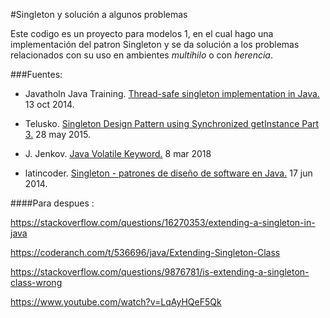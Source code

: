 #Singleton y solución a algunos problemas

Este codigo es un proyecto para modelos 1, en el cual hago una 
implementación del patron Singleton y se da solución a los problemas
relacionados con su uso en ambientes _multihilo_ o con _herencia_.

###Fuentes:

* Javatholn Java Training. [Thread-safe singleton implementation in Java.](https://www.youtube.com/watch?v=zUYLY8kYavs)
13 oct 2014.

* Telusko. [Singleton Design Pattern using Synchronized getInstance Part 3.](https://www.youtube.com/watch?v=wRMNQH5tgKw)
28 may 2015.

* J. Jenkov. [Java Volatile Keyword.](http://tutorials.jenkov.com/java-concurrency/volatile.html)
8 mar 2018

* latincoder. [Singleton - patrones de diseño de software en Java.](https://www.youtube.com/watch?v=Z06Phxtj13g&t=88s)
17 jun 2014.

####Para despues :

https://stackoverflow.com/questions/16270353/extending-a-singleton-in-java

https://coderanch.com/t/536696/java/Extending-Singleton-Class

https://stackoverflow.com/questions/9876781/is-extending-a-singleton-class-wrong

https://www.youtube.com/watch?v=LqAyHQeF5Qk

